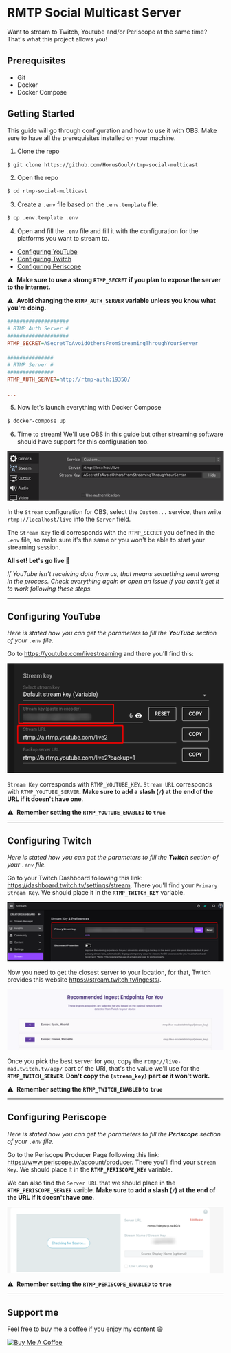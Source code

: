 # RMTP Social Multicast Server

Want to stream to Twitch, Youtube and/or Periscope at the same time? That's what this project allows you!

## Prerequisites

- Git
- Docker
- Docker Compose

## Getting Started

This guide will go through configuration and how to use it with OBS.
Make sure to have all the prerequisites installed on your machine.

1. Clone the repo

```bash
$ git clone https://github.com/HorusGoul/rtmp-social-multicast
```

2. Open the repo

```bash
$ cd rtmp-social-multicast
```

3. Create a `.env` file based on the `.env.template` file.

```bash
$ cp .env.template .env
```

4. Open and fill the `.env` file and fill it with the configuration for the platforms you want to stream to.

- [Configuring YouTube](#Configuring%20YouTube)
- [Configuring Twitch](#Configuring%20Twitch)
- [Configuring Periscope](#Configuring%20Periscope)

⚠️ &nbsp;**Make sure to use a strong `RTMP_SECRET` if you plan to expose the server to the internet.**

⚠️ &nbsp;**Avoid changing the `RTMP_AUTH_SERVER` variable unless you know what you're doing.**

```ini
####################
# RTMP Auth Server #
####################
RTMP_SECRET=ASecretToAvoidOthersFromStreamingThroughYourServer

###############
# RTMP Server #
###############
RTMP_AUTH_SERVER=http://rtmp-auth:19350/

...

```

5. Now let's launch everything with Docker Compose

```bash
$ docker-compose up
```

6. Time to stream! We'll use OBS in this guide but other streaming software should have support for this configuration too.

![Obs Stream Configuration](./docs/obs-custom-server.png)

In the `Stream` configuration for OBS, select the `Custom...` service, then write `rtmp://localhost/live` into the `Server` field.

The `Stream Key` field corresponds with the `RTMP_SECRET` you defined in the `.env` file, so make sure it's the same or you won't be able to start your streaming session.

**All set! Let's go live 🔴**

_If YouTube isn't receiving data from us, that means something went wrong in the process. Check everything again or open an issue if you cant't get it to work following these steps._

---

## Configuring YouTube

_Here is stated how you can get the parameters to fill the **YouTube** section of your `.env` file._

Go to https://youtube.com/livestreaming and there you'll find this:

![Secret Key and Stream URL](./docs/youtube-key-server.png)

`Stream Key` corresponds with `RTMP_YOUTUBE_KEY`.
`Stream URL` corresponds with `RTMP_YOUTUBE_SERVER`. **Make sure to add a slash (`/`) at the end of the URL if it doesn't have one**.

⚠️ &nbsp;**Remember setting the `RTMP_YOUTUBE_ENABLED` to `true`**

---

## Configuring Twitch

_Here is stated how you can get the parameters to fill the **Twitch** section of your `.env` file._

Go to your Twitch Dashboard following this link: https://dashboard.twitch.tv/settings/stream.
There you'll find your `Primary Stream Key`. We should place it
in the **`RTMP_TWITCH_KEY`** variable.

![Primary Stream Key in the Twitch Dashboard](./docs/twitch-key.png)

Now you need to get the closest server to your location, for that,
Twitch provides this website https://stream.twitch.tv/ingests/.

![Website photo](./docs/twitch-server.png)

Once you pick the best server for you, copy the `rtmp://live-mad.twitch.tv/app/`
part of the URI, that's the value we'll use for the **`RTMP_TWITCH_SERVER`**.
**Don't copy the `{stream_key}` part or it won't work.**

⚠️ &nbsp;**Remember setting the `RTMP_TWITCH_ENABLED` to `true`**

---

## Configuring Periscope

_Here is stated how you can get the parameters to fill the **Periscope** section of your `.env` file._

Go to the Periscope Producer Page following this link: https://www.periscope.tv/account/producer.
There you'll find your `Stream Key`. We should place it
in the **`RTMP_PERISCOPE_KEY`** variable.

We can also find the `Server URL` that we should place in the **`RTMP_PERISCOPE_SERVER`** varible. **Make sure to add a slash (`/`) at the end of the URL if it doesn't have one**.

![Secret Key and Stream URL](./docs/periscope-key-server.png)

⚠️ &nbsp;**Remember setting the `RTMP_PERISCOPE_ENABLED` to `true`**

---

## Support me

Feel free to buy me a coffee if you enjoy my content 😄

<a href="https://www.buymeacoffee.com/horus" target="_blank"><img src="https://cdn.buymeacoffee.com/buttons/v2/default-black.png" alt="Buy Me A Coffee" height="48px"></a>
